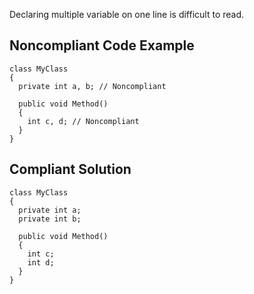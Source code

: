 Declaring multiple variable on one line is difficult to read.
 
## Noncompliant Code Example

    class MyClass
    {
      private int a, b; // Noncompliant
    
      public void Method()
      {
        int c, d; // Noncompliant
      }
    }

## Compliant Solution

    class MyClass
    {
      private int a;
      private int b;
    
      public void Method()
      {
        int c;
        int d;
      }
    }